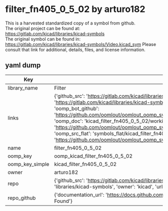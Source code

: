 # filter_fn405_0_5_02 by arturo182  
This is a harvested standardized copy of a symbol from github.  
The original project can be found at:  
https://gitlab.com/kicad/libraries/kicad-symbols  
The original symbol can be found in:
https://gitlab.com/kicad/libraries/kicad-symbols/Video.kicad_sym
Please consult that link for additional, details, files, and license information.  
## yaml dump  
| Key | Value |  
| --- | --- |  
| library_name | Filter |  
| links | {'github_src': 'https://gitlab.com/kicad/libraries/kicad-symbols/Video.kicad_sym', 'github_src_repo': 'https://gitlab.com/kicad/libraries/kicad-symbols', 'oomp_bot': 'kicad_filter_fn405_0_5_02/working', 'oomp_bot_github': 'https://github.com/oomlout/oomlout_oomp_symbol_bot/tree/main/kicad_filter_fn405_0_5_02/working', 'oomp_doc': 'kicad_filter_fn405_0_5_02/working', 'oomp_doc_github': 'https://github.com/oomlout/oomlout_oomp_symbol_doc/tree/main/kicad_filter_fn405_0_5_02/working', 'oomp_src_flat': 'symbols_flat/kicad_filter_fn405_0_5_02/working', 'oomp_src_flat_github': 'https://github.com/oomlout/oomlout_oomp_symbol_src/tree/main/kicad_filter_fn405_0_5_02/working'} |  
| name | filter_fn405_0_5_02 |  
| oomp_key | oomp_kicad_filter_fn405_0_5_02 |  
| oomp_key_simple | kicad_filter_fn405_0_5_02 |  
| owner | arturo182 |  
| repo | {'github_src': 'https://gitlab.com/kicad/libraries/kicad-symbols/Video.kicad_sym', 'name': 'libraries/kicad-symbols', 'owner': 'kicad', 'url': 'https://gitlab.com/kicad/libraries/kicad-symbols'} |  
| repo_github | {'documentation_url': 'https://docs.github.com/rest/repos/repos#get-a-repository', 'message': 'Not Found'} |  


